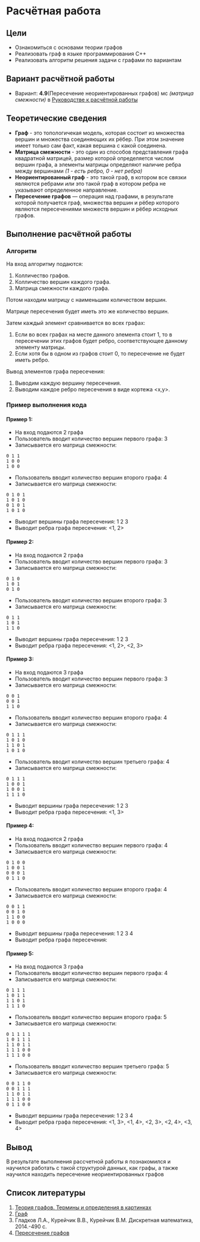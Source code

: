 # Расчётная работа
## Цели
- Ознакомиться с основами теории графов
- Реализовать граф в языке программирования C++
- Реализовать алгоритм решения задачи с графами по вариантам
## Вариант расчётной работы
* Вариант: **4.9**(Пересечение неориентированных графов) мс *(матрица смежности)* в [Руководстве к расчётной работы](https://drive.google.com/drive/folders/19HJwkGGA-ZhebpaelsZvrmV5ZuwKclkh)
## Теоретические сведения
* **Граф** - это топологичекая модель, которая состоит из множества вершин и множества соединяющих их рёбер. При этом значение имеет только сам факт, какая вершина с какой соединена.
* **Матрица смежности** - это один из способов представления графа квадратной матрицей, размер которой определяется числом вершин графа, а элементы матрицы определяют наличие ребра между вершинами *(1 - есть ребро, 0 - нет ребра)*
* **Неориентированный граф** - это такой граф, в котором все связки являются ребрами *или* это такой граф в котором ребра не указывают определенное направление.
* **Пересечение графов** — операция над графами, в результате которой получается граф, множества вершин и рёбер которого являются пересечениями множеств вершин и рёбер исходных графов.
## Выполнение расчётной работы
### Алгоритм
На вход алгоритму подаются:
1. Колличество графов.
2. Колличество вершин каждого графа.
3. Матрица смежности каждого графа.

Потом находим матрицу с наименьшим количеством вершин.

Матрице пересечения будет иметь это же количество вершин. 

Затем каждый элемент сравнивается во всех графах:
1. Если во всех графах на месте данного элемента стоит 1, то в пересечении этих графов будет ребро, соответствующее данному элементу матрицы.
2. Если хотя бы в одном из графов стоит 0, то пересечение не будет иметь ребро.

Вывод элементов графа пересечения:
1. Выводим каждую вершину пересечения.
2. Выводим каждое ребро пересечения в виде кортежа <x,y>.
### Пример выполнения кода
#### Пример 1:
* На вход подаются 2 графа
* Пользователь вводит количество вершин первого графа: 3
* Записывается его матрица смежности:
```
0 1 1
1 0 0
1 0 0
```
* Пользователь вводит количество вершин второго графа: 4
* Записывается его матрица смежности:
```
0 1 0 1
1 0 1 0
0 1 0 1
1 0 1 0
```
* Выводит вершины графа пересечения: 1 2 3
* Выводит ребра графа пересечения: <1, 2>

#### Пример 2:
* На вход подаются 2 графа
* Пользователь вводит количество вершин первого графа: 3
* Записывается его матрица смежности:
```
0 1 0
1 0 1
0 1 0
```
* Пользователь вводит количество вершин второго графа: 3
* Записывается его матрица смежности:
```
0 1 1 
1 0 1 
1 1 0  
```
* Выводит вершины графа пересечения: 1 2 3
* Выводит ребра графа пересечения: <1, 2>, <2, 3>

#### Пример 3:
* На вход подаются 3 графа
* Пользователь вводит количество вершин первого графа: 3
* Записывается его матрица смежности:
```
0 0 1
0 0 1
1 1 0
```
* Пользователь вводит количество вершин второго графа: 4
* Записывается его матрица смежности:
```
0 1 1 1
1 0 1 0
1 1 0 1
1 0 1 0
```
* Пользователь вводит количество вершин третьего графа: 4
* Записывается его матрица смежности:
```
0 1 1 1 
1 0 0 1 
1 0 0 1
1 1 1 0
```
* Выводит вершины графа пересечения: 1 2 3
* Выводит ребра графа пересечения: <1, 3>

#### Пример 4:
* На вход подаются 2 графа
* Пользователь вводит количество вершин первого графа: 4
* Записывается его матрица смежности:
```
0 1 0 0
1 0 0 1
0 0 0 1
0 1 1 0
```
* Пользователь вводит количество вершин второго графа: 4
* Записывается его матрица смежности:
```
0 0 1 1
0 0 1 0
1 1 0 0
1 0 0 0
```
* Выводит вершины графа пересечения: 1 2 3 4
* Выводит ребра графа пересечения:

#### Пример 5:
* На вход подаются 3 графа
* Пользователь вводит количество вершин первого графа: 4
* Записывается его матрица смежности:
```
0 1 1 1
1 0 1 1
1 1 0 1
1 1 1 0
```
* Пользователь вводит количество вершин второго графа: 5
* Записывается его матрица смежности:
```
0 1 1 1 1
1 0 1 1 1
1 1 0 1 1
1 1 1 0 0
1 1 1 0 0
```
* Пользователь вводит количество вершин третьего графа: 5
* Записывается его матрица смежности:
``` 
0 0 1 1 0 
0 0 1 1 1
1 1 0 1 1
1 1 1 0 0
0 1 1 0 0
```
* Выводит вершины графа пересечения: 1 2 3 4
* Выводит ребра графа пересечения: <1, 3>, <1, 4>, <2, 3>, <2, 4>, <3, 4>
## Вывод
В результате выполнения рассчетной работы я познакомился и научился работать с такой структурой данных, как графы, а также научился находить пересечение неориентированных графов
## Список литературы
1. [Теория графов. Термины и определения в картинках](https://habr.com/ru/companies/otus/articles/568026/)
2. [Граф](https://ru.wikipedia.org/wiki/Граф_(математика))
3. Гладков Л.А., Курейчик В.В., Курейчик В.М. Дискретная математика, 2014.-490 с.
4. [Пересечение графов](https://ru.wikipedia.org/wiki/Пересечение_графов)

